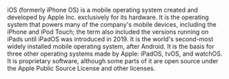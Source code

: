 iOS (formerly iPhone OS) is a mobile operating system created and developed by Apple Inc. exclusively for its hardware. It is the operating system that powers many of the company's mobile devices, including the iPhone and iPod Touch; the term also included the versions running on iPads until iPadOS was introduced in 2019. It is the world's second-most widely installed mobile operating system, after Android. It is the basis for three other operating systems made by Apple: iPadOS, tvOS, and watchOS. It is proprietary software, although some parts of it are open source under the Apple Public Source License and other licenses. 